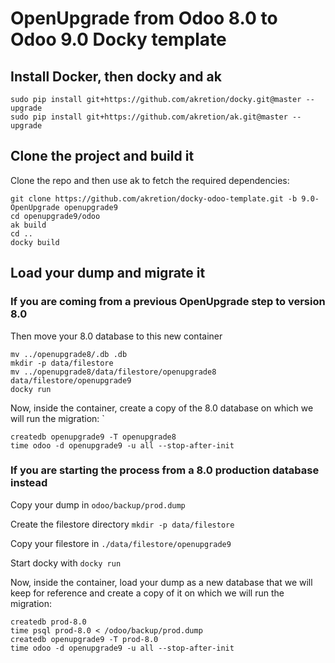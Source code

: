 # OpenUpgrade from Odoo 8.0 to Odoo 9.0 Docky template

## Install Docker, then docky and ak
```
sudo pip install git+https://github.com/akretion/docky.git@master --upgrade
sudo pip install git+https://github.com/akretion/ak.git@master --upgrade
```

## Clone the project and build it

Clone the repo and then use ak to fetch the required dependencies:
```
git clone https://github.com/akretion/docky-odoo-template.git -b 9.0-OpenUpgrade openupgrade9
cd openupgrade9/odoo
ak build
cd ..
docky build
```

## Load your dump and migrate it

### If you are coming from a previous OpenUpgrade step to version 8.0

Then move your 8.0 database to this new container

```
mv ../openupgrade8/.db .db
mkdir -p data/filestore
mv ../openupgrade8/data/filestore/openupgrade8 data/filestore/openupgrade9
docky run
```

Now, inside the container, create a copy of the 8.0 database on which we will run the migration:
`
```
createdb openupgrade9 -T openupgrade8
time odoo -d openupgrade9 -u all --stop-after-init
```

### If you are starting the process from a 8.0 production database instead

Copy your dump in ```odoo/backup/prod.dump```

Create the filestore directory ```mkdir -p data/filestore```

Copy your filestore in ```./data/filestore/openupgrade9```

Start docky with ```docky run```

Now, inside the container, load your dump as a new database that we will keep for reference
and create a copy of it on which we will run the migration:
```
createdb prod-8.0
time psql prod-8.0 < /odoo/backup/prod.dump
createdb openupgrade9 -T prod-8.0
time odoo -d openupgrade9 -u all --stop-after-init
```
